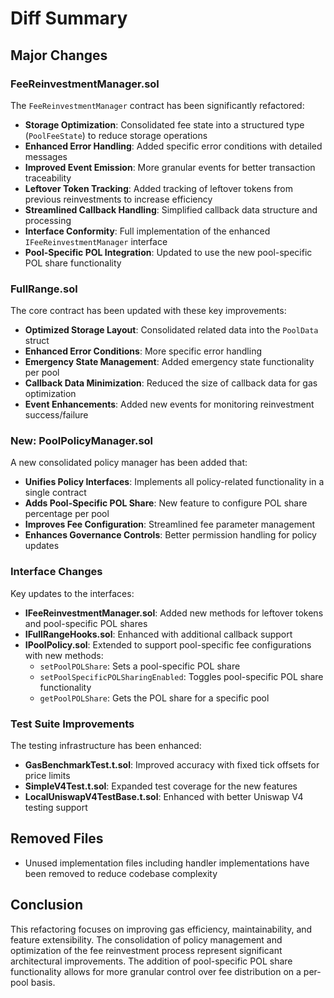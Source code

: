 # Diff Summary

## Major Changes

### FeeReinvestmentManager.sol

The `FeeReinvestmentManager` contract has been significantly refactored:

- **Storage Optimization**: Consolidated fee state into a structured type (`PoolFeeState`) to reduce storage operations
- **Enhanced Error Handling**: Added specific error conditions with detailed messages
- **Improved Event Emission**: More granular events for better transaction traceability
- **Leftover Token Tracking**: Added tracking of leftover tokens from previous reinvestments to increase efficiency
- **Streamlined Callback Handling**: Simplified callback data structure and processing
- **Interface Conformity**: Full implementation of the enhanced `IFeeReinvestmentManager` interface
- **Pool-Specific POL Integration**: Updated to use the new pool-specific POL share functionality

### FullRange.sol

The core contract has been updated with these key improvements:

- **Optimized Storage Layout**: Consolidated related data into the `PoolData` struct
- **Enhanced Error Conditions**: More specific error handling
- **Emergency State Management**: Added emergency state functionality per pool
- **Callback Data Minimization**: Reduced the size of callback data for gas optimization
- **Event Enhancements**: Added new events for monitoring reinvestment success/failure

### New: PoolPolicyManager.sol

A new consolidated policy manager has been added that:

- **Unifies Policy Interfaces**: Implements all policy-related functionality in a single contract
- **Adds Pool-Specific POL Share**: New feature to configure POL share percentage per pool
- **Improves Fee Configuration**: Streamlined fee parameter management
- **Enhances Governance Controls**: Better permission handling for policy updates

### Interface Changes

Key updates to the interfaces:

- **IFeeReinvestmentManager.sol**: Added new methods for leftover tokens and pool-specific POL shares
- **IFullRangeHooks.sol**: Enhanced with additional callback support
- **IPoolPolicy.sol**: Extended to support pool-specific fee configurations with new methods:
  - `setPoolPOLShare`: Sets a pool-specific POL share
  - `setPoolSpecificPOLSharingEnabled`: Toggles pool-specific POL share functionality
  - `getPoolPOLShare`: Gets the POL share for a specific pool

### Test Suite Improvements

The testing infrastructure has been enhanced:

- **GasBenchmarkTest.t.sol**: Improved accuracy with fixed tick offsets for price limits
- **SimpleV4Test.t.sol**: Expanded test coverage for the new features
- **LocalUniswapV4TestBase.t.sol**: Enhanced with better Uniswap V4 testing support

## Removed Files

- Unused implementation files including handler implementations have been removed to reduce codebase complexity

## Conclusion

This refactoring focuses on improving gas efficiency, maintainability, and feature extensibility. The consolidation of policy management and optimization of the fee reinvestment process represent significant architectural improvements. The addition of pool-specific POL share functionality allows for more granular control over fee distribution on a per-pool basis. 